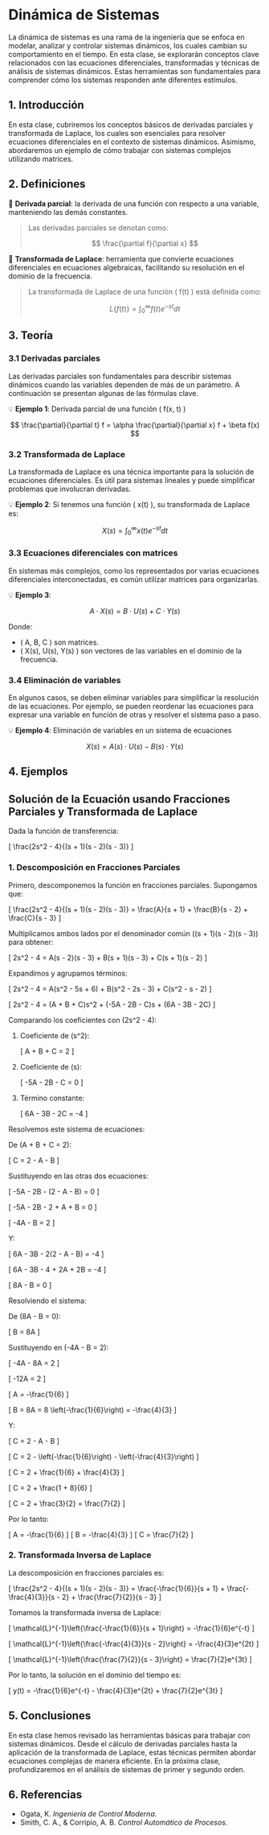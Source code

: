 # Dinámica de Sistemas

La dinámica de sistemas es una rama de la ingeniería que se enfoca en modelar, analizar y controlar sistemas dinámicos, los cuales cambian su comportamiento en el tiempo. En esta clase, se explorarán conceptos clave relacionados con las ecuaciones diferenciales, transformadas y técnicas de análisis de sistemas dinámicos. Estas herramientas son fundamentales para comprender cómo los sistemas responden ante diferentes estímulos.

## 1. Introducción

En esta clase, cubriremos los conceptos básicos de derivadas parciales y transformada de Laplace, los cuales son esenciales para resolver ecuaciones diferenciales en el contexto de sistemas dinámicos. Asimismo, abordaremos un ejemplo de cómo trabajar con sistemas complejos utilizando matrices.

## 2. Definiciones

🔑 **Derivada parcial**: la derivada de una función con respecto a una variable, manteniendo las demás constantes.

> Las derivadas parciales se denotan como:
> 
> $$ \frac{\partial f}{\partial x} $$

🔑 **Transformada de Laplace**: herramienta que convierte ecuaciones diferenciales en ecuaciones algebraicas, facilitando su resolución en el dominio de la frecuencia.

> La transformada de Laplace de una función \( f(t) \) está definida como:  
> 
> $$ L\{f(t)\} = \int_{0}^{\infty} f(t) e^{-st} dt $$

## 3. Teoría

### 3.1 Derivadas parciales
Las derivadas parciales son fundamentales para describir sistemas dinámicos cuando las variables dependen de más de un parámetro. A continuación se presentan algunas de las fórmulas clave.

💡 **Ejemplo 1**: Derivada parcial de una función \( f(x, t) \)

$$ \frac{\partial}{\partial t} f = \alpha \frac{\partial}{\partial x} f + \beta f(x) $$

### 3.2 Transformada de Laplace
La transformada de Laplace es una técnica importante para la solución de ecuaciones diferenciales. Es útil para sistemas lineales y puede simplificar problemas que involucran derivadas.

💡 **Ejemplo 2**: Si tenemos una función \( x(t) \), su transformada de Laplace es:

$$ X(s) = \int_{0}^{\infty} x(t) e^{-st} dt $$

### 3.3 Ecuaciones diferenciales con matrices
En sistemas más complejos, como los representados por varias ecuaciones diferenciales interconectadas, es común utilizar matrices para organizarlas.

💡 **Ejemplo 3**:

$$ A \cdot X(s) = B \cdot U(s) + C \cdot Y(s) $$

Donde:
- \( A, B, C \) son matrices.
- \( X(s), U(s), Y(s) \) son vectores de las variables en el dominio de la frecuencia.

### 3.4 Eliminación de variables
En algunos casos, se deben eliminar variables para simplificar la resolución de las ecuaciones. Por ejemplo, se pueden reordenar las ecuaciones para expresar una variable en función de otras y resolver el sistema paso a paso.

💡 **Ejemplo 4**: Eliminación de variables en un sistema de ecuaciones

$$ X(s) = A(s) \cdot U(s) - B(s) \cdot Y(s) $$

## 4. Ejemplos

## Solución de la Ecuación usando Fracciones Parciales y Transformada de Laplace

Dada la función de transferencia:

\[ \frac{2s^2 - 4}{(s + 1)(s - 2)(s - 3)} \]

### 1. Descomposición en Fracciones Parciales

Primero, descomponemos la función en fracciones parciales. Supongamos que:

\[ \frac{2s^2 - 4}{(s + 1)(s - 2)(s - 3)} = \frac{A}{s + 1} + \frac{B}{s - 2} + \frac{C}{s - 3} \]

Multiplicamos ambos lados por el denominador común \((s + 1)(s - 2)(s - 3)\) para obtener:

\[ 2s^2 - 4 = A(s - 2)(s - 3) + B(s + 1)(s - 3) + C(s + 1)(s - 2) \]

Expandimos y agrupamos términos:

\[ 2s^2 - 4 = A(s^2 - 5s + 6) + B(s^2 - 2s - 3) + C(s^2 - s - 2) \]

\[ 2s^2 - 4 = (A + B + C)s^2 + (-5A - 2B - C)s + (6A - 3B - 2C) \]

Comparando los coeficientes con \(2s^2 - 4\):

1. Coeficiente de \(s^2\):

   \[ A + B + C = 2 \]

2. Coeficiente de \(s\):

   \[ -5A - 2B - C = 0 \]

3. Término constante:

   \[ 6A - 3B - 2C = -4 \]

Resolvemos este sistema de ecuaciones:

De \(A + B + C = 2\):

\[ C = 2 - A - B \]

Sustituyendo en las otras dos ecuaciones:

\[ -5A - 2B - (2 - A - B) = 0 \]

\[ -5A - 2B - 2 + A + B = 0 \]

\[ -4A - B = 2 \]

Y:

\[ 6A - 3B - 2(2 - A - B) = -4 \]

\[ 6A - 3B - 4 + 2A + 2B = -4 \]

\[ 8A - B = 0 \]

Resolviendo el sistema:

De \(8A - B = 0\):

\[ B = 8A \]

Sustituyendo en \(-4A - B = 2\):

\[ -4A - 8A = 2 \]

\[ -12A = 2 \]

\[ A = -\frac{1}{6} \]

\[ B = 8A = 8 \left(-\frac{1}{6}\right) = -\frac{4}{3} \]

Y:

\[ C = 2 - A - B \]

\[ C = 2 - \left(-\frac{1}{6}\right) - \left(-\frac{4}{3}\right) \]

\[ C = 2 + \frac{1}{6} + \frac{4}{3} \]

\[ C = 2 + \frac{1 + 8}{6} \]

\[ C = 2 + \frac{3}{2} = \frac{7}{2} \]

Por lo tanto:

\[ A = -\frac{1}{6} \]
\[ B = -\frac{4}{3} \]
\[ C = \frac{7}{2} \]

### 2. Transformada Inversa de Laplace

La descomposición en fracciones parciales es:

\[ \frac{2s^2 - 4}{(s + 1)(s - 2)(s - 3)} = \frac{-\frac{1}{6}}{s + 1} + \frac{-\frac{4}{3}}{s - 2} + \frac{\frac{7}{2}}{s - 3} \]

Tomamos la transformada inversa de Laplace:

\[ \mathcal{L}^{-1}\left\{\frac{-\frac{1}{6}}{s + 1}\right\} = -\frac{1}{6}e^{-t} \]

\[ \mathcal{L}^{-1}\left\{\frac{-\frac{4}{3}}{s - 2}\right\} = -\frac{4}{3}e^{2t} \]

\[ \mathcal{L}^{-1}\left\{\frac{\frac{7}{2}}{s - 3}\right\} = \frac{7}{2}e^{3t} \]

Por lo tanto, la solución en el dominio del tiempo es:

\[ y(t) = -\frac{1}{6}e^{-t} - \frac{4}{3}e^{2t} + \frac{7}{2}e^{3t} \]


## 5. Conclusiones

En esta clase hemos revisado las herramientas básicas para trabajar con sistemas dinámicos. Desde el cálculo de derivadas parciales hasta la aplicación de la transformada de Laplace, estas técnicas permiten abordar ecuaciones complejas de manera eficiente. En la próxima clase, profundizaremos en el análisis de sistemas de primer y segundo orden.

## 6. Referencias

- Ogata, K. *Ingeniería de Control Moderna*.
- Smith, C. A., & Corripio, A. B. *Control Automático de Procesos*.
